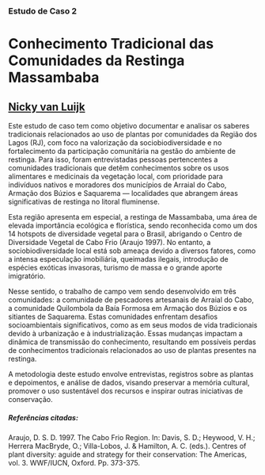 ### Estudo de Caso 2
# Conhecimento Tradicional das Comunidades da Restinga Massambaba
## [Nicky van Luijk](http://lattes.cnpq.br/3013537979299517)

Este estudo de caso tem como objetivo documentar e analisar os saberes tradicionais relacionados ao uso de plantas por comunidades da Região dos Lagos (RJ), com foco na valorização da sociobiodiversidade e no fortalecimento da participação comunitária na gestão do  ambiente de restinga.  Para isso, foram entrevistadas pessoas pertencentes a comunidades tradicionais que detêm conhecimentos sobre os usos alimentares e medicinais da vegetação local, com prioridade para indivíduos nativos e moradores dos municípios de Arraial do Cabo, Armação dos Búzios e Saquarema — localidades que abrangem áreas significativas de restinga no litoral fluminense.

Esta região apresenta em especial, a restinga de Massambaba, uma área de elevada importância ecológica e florística, sendo reconhecida como um dos 14 hotspots de diversidade vegetal para o Brasil, abrigando o Centro de Diversidade Vegetal de Cabo Frio (Araujo 1997). No entanto, a sociobiodiversidade local está sob ameaça devido a diversos fatores, como a intensa especulação imobiliária, queimadas ilegais, introdução de espécies exóticas invasoras, turismo de massa e o grande aporte imigratório.

Nesse sentido, o trabalho de campo vem sendo desenvolvido em três comunidades: a comunidade de pescadores artesanais de Arraial do Cabo, a comunidade Quilombola da Baía Formosa em Armação dos Búzios e os sitiantes de Saquarema. Estas comunidades enfrentam desafios socioambientais significativos, como as em seus modos de vida tradicionais devido à urbanização e à industrialização. Essas mudanças impactam a dinâmica de transmissão do conhecimento, resultando em possíveis perdas de conhecimentos tradicionais relacionados ao uso de plantas presentes na restinga.

A metodologia deste estudo envolve entrevistas, registros sobre as plantas e depoimentos, e análise de dados, visando preservar a memória cultural, promover o uso sustentável dos recursos e inspirar outras iniciativas de conservação.

##### Referências citadas:
Araujo, D. S. D. 1997. The Cabo Frio Region. In: Davis, S. D.; Heywood, V. H.; Herrera MacBryde, O.; Villa-Lobos, J. & Hamilton, A. C. (eds.). Centres of plant diversity: aguide and strategy for their conservation: The Americas, vol. 3. WWF/IUCN, Oxford. Pp. 373-375.

